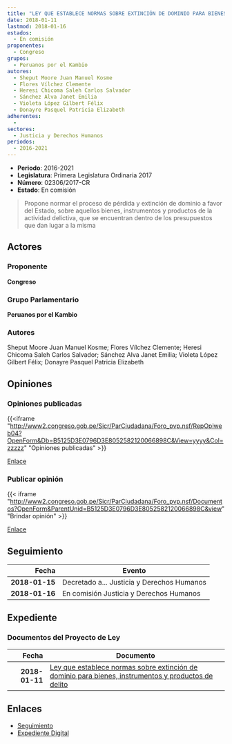 ```yaml
---
title: "LEY QUE ESTABLECE NORMAS SOBRE EXTINCIÓN DE DOMINIO PARA BIENES, INSTRUMENTOS Y PRODUCTOS DE DELITO"
date: 2018-01-11
lastmod: 2018-01-16
estados: 
  - En comisión
proponentes: 
  - Congreso
grupos: 
  - Peruanos por el Kambio
autores: 
  - Sheput Moore Juan Manuel Kosme
  - Flores Vílchez Clemente
  - Heresi Chicoma Saleh Carlos Salvador
  - Sánchez Alva Janet Emilia
  - Violeta López Gilbert Félix
  - Donayre Pasquel Patricia Elizabeth
adherentes: 
  - 
sectores: 
  - Justicia y Derechos Humanos
periodos: 
  - 2016-2021
---
```


- **Periodo**: 2016-2021
- **Legislatura**: Primera Legislatura Ordinaria 2017
- **Número**: 02306/2017-CR
- **Estado**: En comisión

> Propone normar el proceso de pérdida y extinción de dominio a favor del Estado, sobre aquellos bienes, instrumentos y productos de la actividad delictiva, que se encuentran dentro de los presupuestos que dan lugar a la misma


## Actores

### Proponente

**Congreso**

### Grupo Parlamentario

**Peruanos por el Kambio**

### Autores

Sheput Moore Juan Manuel Kosme; Flores Vílchez Clemente; Heresi Chicoma Saleh Carlos Salvador; Sánchez Alva Janet Emilia; Violeta López Gilbert Félix; Donayre Pasquel Patricia Elizabeth


## Opiniones

### Opiniones publicadas

{{<iframe "http://www2.congreso.gob.pe/Sicr/ParCiudadana/Foro_pvp.nsf/RepOpiweb04?OpenForm&Db=B5125D3E0796D3E8052582120066898C&View=yyyy&Col=zzzzz" "Opiniones publicadas" >}}

[Enlace](http://www2.congreso.gob.pe/Sicr/ParCiudadana/Foro_pvp.nsf/RepOpiweb04?OpenForm&Db=B5125D3E0796D3E8052582120066898C&View=yyyy&Col=zzzzz)
### Publicar opinión

{{< iframe "http://www2.congreso.gob.pe/Sicr/ParCiudadana/Foro_pvp.nsf/Documentos?OpenForm&ParentUnid=B5125D3E0796D3E8052582120066898C&view" "Brindar opinión" >}}

[Enlace](http://www2.congreso.gob.pe/Sicr/ParCiudadana/Foro_pvp.nsf/Documentos?OpenForm&ParentUnid=B5125D3E0796D3E8052582120066898C&view)

## Seguimiento

| Fecha | Evento |
|------:|--------|
| **2018-01-15** | Decretado a... Justicia y Derechos Humanos|
| **2018-01-16** | En comisión Justicia y Derechos Humanos|


## Expediente


### Documentos del Proyecto de Ley

| Fecha | Documento |
|------:|--------|
| **2018-01-11** | [Ley que establece normas sobre extinción de dominio para bienes, instrumentos y productos de delito](http://www.leyes.congreso.gob.pe/Documentos/2016_2021/Proyectos_de_Ley_y_de_Resoluciones_Legislativas/PL0230620180111.pdf) |

## Enlaces 

- [Seguimiento](http://www2.congreso.gob.pe/Sicr/TraDocEstProc/CLProLey2016.nsf/f7fff46988ca05b1052578e100829cc7/95d8abdf0dba8fbe05258212006a26e3?OpenDocument)
- [Expediente Digital](http://www2.congreso.gob.pe/Sicr/TraDocEstProc/CLProLey2016.nsf/f7fff46988ca05b1052578e100829cc7/95d8abdf0dba8fbe05258212006a26e3?OpenDocument&Click=05257FB7005EB655.eb71d0cf91d8294e05256cdf006b5706/$Body/0.1C6C)
